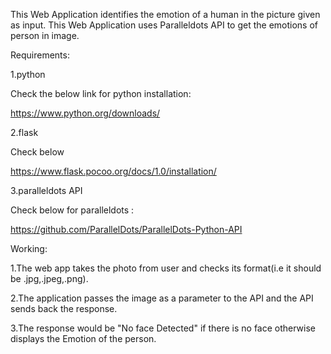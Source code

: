 This Web Application identifies the emotion of a human in the picture given as input. This Web Application uses Paralleldots API
to get the emotions of person in image.

Requirements:

1.python

Check the below link for python installation:

https://www.python.org/downloads/

2.flask

Check below 

https://www.flask.pocoo.org/docs/1.0/installation/

3.paralleldots API

Check below for paralleldots :

https://github.com/ParallelDots/ParallelDots-Python-API


Working:

1.The web app takes the photo from user and checks its format(i.e it should be .jpg,.jpeg,.png).

2.The application passes the image as a parameter to the API and the API sends back the response. 

3.The response would be "No face Detected" if there is no face otherwise displays the Emotion of 
  the person.
